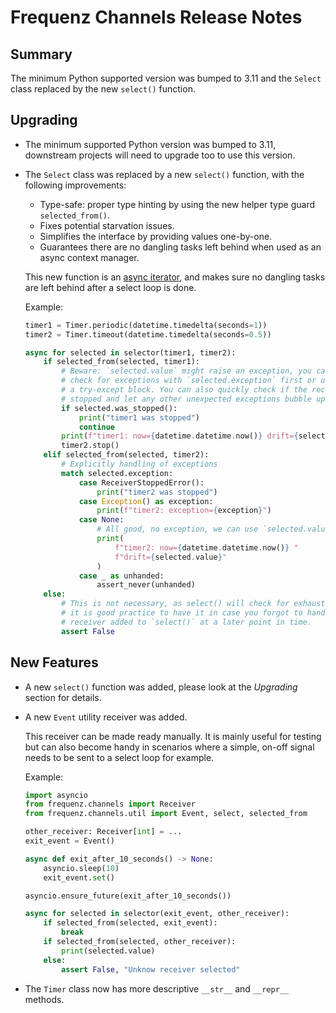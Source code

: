 # Frequenz Channels Release Notes

## Summary

The minimum Python supported version was bumped to 3.11 and the `Select` class replaced by the new `select()` function.

## Upgrading

* The minimum supported Python version was bumped to 3.11, downstream projects will need to upgrade too to use this version.

* The `Select` class was replaced by a new `select()` function, with the following improvements:

  * Type-safe: proper type hinting by using the new helper type guard `selected_from()`.
  * Fixes potential starvation issues.
  * Simplifies the interface by providing values one-by-one.
  * Guarantees there are no dangling tasks left behind when used as an async context manager.

  This new function is an [async iterator](https://docs.python.org/3.11/library/collections.abc.html#collections.abc.AsyncIterator), and makes sure no dangling tasks are left behind after a select loop is done.

  Example:
  ```python
  timer1 = Timer.periodic(datetime.timedelta(seconds=1))
  timer2 = Timer.timeout(datetime.timedelta(seconds=0.5))

  async for selected in selector(timer1, timer2):
      if selected_from(selected, timer1):
          # Beware: `selected.value` might raise an exception, you can always
          # check for exceptions with `selected.exception` first or use
          # a try-except block. You can also quickly check if the receiver was
          # stopped and let any other unexpected exceptions bubble up.
          if selected.was_stopped():
              print("timer1 was stopped")
              continue
          print(f"timer1: now={datetime.datetime.now()} drift={selected.value}")
          timer2.stop()
      elif selected_from(selected, timer2):
          # Explicitly handling of exceptions
          match selected.exception:
              case ReceiverStoppedError():
                  print("timer2 was stopped")
              case Exception() as exception:
                  print(f"timer2: exception={exception}")
              case None:
                  # All good, no exception, we can use `selected.value` safely
                  print(
                      f"timer2: now={datetime.datetime.now()} "
                      f"drift={selected.value}"
                  )
              case _ as unhanded:
                  assert_never(unhanded)
      else:
          # This is not necessary, as select() will check for exhaustiveness, but
          # it is good practice to have it in case you forgot to handle a new
          # receiver added to `select()` at a later point in time.
          assert False
  ```

## New Features

* A new `select()` function was added, please look at the *Upgrading* section for details.

* A new `Event` utility receiver was added.

  This receiver can be made ready manually.  It is mainly useful for testing but can also become handy in scenarios where a simple, on-off signal needs to be sent to a select loop for example.

  Example:

  ```python
  import asyncio
  from frequenz.channels import Receiver
  from frequenz.channels.util import Event, select, selected_from

  other_receiver: Receiver[int] = ...
  exit_event = Event()

  async def exit_after_10_seconds() -> None:
      asyncio.sleep(10)
      exit_event.set()

  asyncio.ensure_future(exit_after_10_seconds())

  async for selected in selector(exit_event, other_receiver):
      if selected_from(selected, exit_event):
          break
      if selected_from(selected, other_receiver):
          print(selected.value)
      else:
          assert False, "Unknow receiver selected"
  ```

* The `Timer` class now has more descriptive `__str__` and `__repr__` methods.
